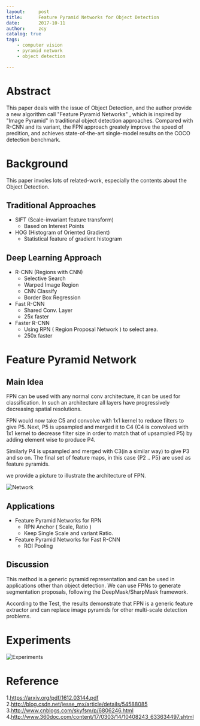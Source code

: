 ```yaml
---
layout:     post
title:      Feature Pyramid Networks for Object Detection
date:       2017-10-11
author:     zcy
catalog: true
tags:
    - computer vision
    - pyramid network
    - object detection

---
```


# Abstract

This paper deals with the issue of Object Detection, and
the author provide a new algorithm call "Feature Pyramid Networks"
, which is inspired by "Image Pyramid" in traditional object
detection approaches. Compared with R-CNN and its variant, the 
FPN approach greately improve the speed of predition, and achieves state-of-the-art single-model results on the COCO detection benchmark.

# Background

This paper involes lots of related-work, especially the contents
about the Object Detection.

## Traditional Approaches
- SIFT (Scale-invariant feature transform)
    - Based on Interest Points 
- HOG (Histogram of Oriented Gradient)
    - Statistical feature of gradient histogram

## Deep Learning Approach 

- R-CNN (Regions with CNN)
    - Selective Search
    - Warped Image Region
    - CNN Classify
    - Border Box Regression
- Fast R-CNN
    - Shared Conv. Layer
    - 25x faster
- Faster R-CNN
    - Using RPN ( Region Proposal Network ) to select area.
    - 250x faster

# Feature Pyramid Network

## Main Idea

FPN can be used with any normal conv architecture, it can be used for classification. In such an architecture all layers have progressively decreasing spatial resolutions.

FPN would now take C5 and convolve with 1x1 kernel to reduce filters to give P5. Next, P5 is upsampled and merged it to C4 (C4 is convolved with 1x1 kernel to decrease filter size in order to match that of upsampled P5) by adding element wise to produce P4.

Similarly P4 is upsampled and merged with C3(in a similar way) to give P3 and so on. The final set of feature maps, in this case {P2 .. P5} are used as feature pyramids.

we provide a picture to illustrate the architecture of FPN.

![Network](https://i.imgur.com/oHFmpww.png)

## Applications

- Feature Pyramid Networks for RPN
    - RPN Anchor ( Scale, Ratio )
    - Keep Single Scale and variant Ratio.
- Feature Pyramid Networks for Fast R-CNN
    - ROI Pooling

## Discussion

This method is a generic pyramid representation and can be used in applications other than object detection. We can use FPNs to generate segmentation proposals, following the DeepMask/SharpMask framework.

According to the Test, the results demonstrate that FPN is a generic feature extractor and can replace image pyramids for other multi-scale detection problems.

# Experiments

![Experiments](https://i.imgur.com/NT70FZz.jpg)


# Reference

1.https://arxiv.org/pdf/1612.03144.pdf
2.http://blog.csdn.net/jesse_mx/article/details/54588085
3.http://www.cnblogs.com/skyfsm/p/6806246.html
4.http://www.360doc.com/content/17/0303/14/10408243_633634497.shtml